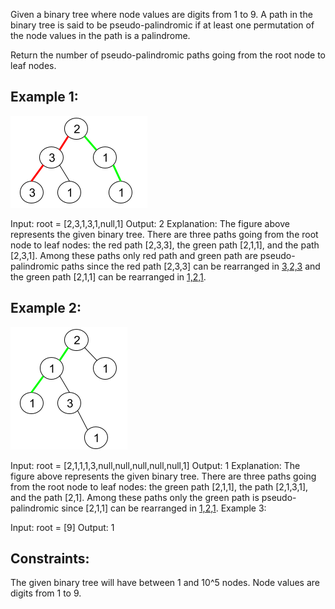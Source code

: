 Given a binary tree where node values are digits from 1 to 9. A path in the binary tree is said to be pseudo-palindromic if at least one permutation of the node values in the path is a palindrome.

Return the number of pseudo-palindromic paths going from the root node to leaf nodes.

## Example 1:

![](palindromic_paths_1.png)

Input: root = [2,3,1,3,1,null,1]
Output: 2
Explanation: The figure above represents the given binary tree. There are three paths going from the root node to leaf nodes: the red path [2,3,3], the green path [2,1,1], and the path [2,3,1]. Among these paths only red path and green path are pseudo-palindromic paths since the red path [2,3,3] can be rearranged in [3,2,3](palindrome) and the green path [2,1,1] can be rearranged in [1,2,1](palindrome).

## Example 2:

![](palindromic_paths_2.png)

Input: root = [2,1,1,1,3,null,null,null,null,null,1]
Output: 1
Explanation: The figure above represents the given binary tree. There are three paths going from the root node to leaf nodes: the green path [2,1,1], the path [2,1,3,1], and the path [2,1]. Among these paths only the green path is pseudo-palindromic since [2,1,1] can be rearranged in [1,2,1](palindrome).
Example 3:

Input: root = [9]
Output: 1

## Constraints:

The given binary tree will have between 1 and 10^5 nodes.
Node values are digits from 1 to 9.
